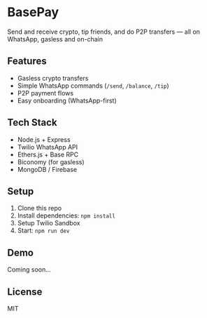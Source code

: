 # BasePay
Send and receive crypto, tip friends, and do P2P transfers — all on WhatsApp, gasless and on-chain
## Features
- Gasless crypto transfers
- Simple WhatsApp commands (`/send`, `/balance`, `/tip`)
- P2P payment flows
- Easy onboarding (WhatsApp-first)

## Tech Stack
- Node.js + Express
- Twilio WhatsApp API
- Ethers.js + Base RPC
- Biconomy (for gasless)
- MongoDB / Firebase

## Setup
1. Clone this repo
2. Install dependencies: `npm install`
3. Setup Twilio Sandbox
4. Start: `npm run dev`

## Demo
Coming soon...

## License
MIT

